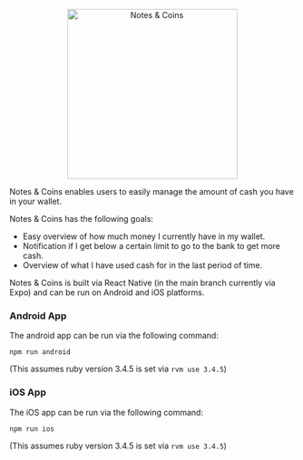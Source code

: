<p align="center">
<img src="https://www.davelee.de/common/assets/img/portfolio/notesandcoins.webp" alt="Notes & Coins" width="300" height="300">
</p>

Notes & Coins enables users to easily manage the amount of cash you have in your wallet.

Notes & Coins has the following goals:
* Easy overview of how much money I currently have in my wallet.
* Notification if I get below a certain limit to go to the bank to get more cash.
* Overview of what I have used cash for in the last period of time.

Notes & Coins is built via React Native (in the main branch currently via Expo) and can be run on Android and iOS platforms.

### Android App

The android app can be run via the following command:

`npm run android`

(This assumes ruby version 3.4.5 is set via `rvm use 3.4.5`)

### iOS App

The iOS app can be run via the following command:

`npm run ios`

(This assumes ruby version 3.4.5 is set via `rvm use 3.4.5`)